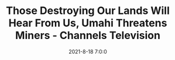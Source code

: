 ---
"title": "Those Destroying Our Lands Will Hear From Us, Umahi Threatens Miners - Channels Television"
"date": "2021-8-18 7:0:0"
"feed_name": "GOOGLENEWSMINING"
"feed_website": "https://news.google.com/search?q=mining%2Bincident&hl=en-US&gl=US&ceid=US:en"
"feed_rss": "https://news.google.com/rss/search?q=mining%2Bincident&hl=en-US&gl=US&ceid=US:en"
"link": "https://www.channelstv.com/2021/08/18/those-destroying-our-lands-will-hear-from-us-umahi-threatens-miners/"
"file": "_posts/2021-1-1-a5f68ad1ec50ebe75eaf37d4efa400ba39ebd364.md"
"accident": "0"
"drilling": "0"
---